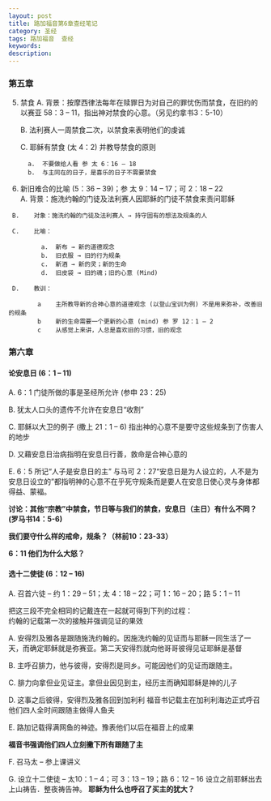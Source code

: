 ```yaml
---
layout: post
title: 路加福音第6章查经笔记
category: 圣经
tags: 路加福音  查经
keywords: 
description:  
---   
```


### 第五章
  5.  禁食
      A.    背景：按摩西律法每年在赎罪日为对自己的罪忧伤而禁食，在旧约的以赛亚 58：3 – 11，指出神对禁食的心意。（另见约拿书3：5-10）    

      B.    法利赛人一周禁食二次，以禁食来表明他们的虔诚   
      
      C.    耶稣有禁食  (太 4：2) 并教导禁食的原则    
      
            a.  不要做给人看 参 太 6：16 – 18
            b.  与主同在的日子，是喜乐的日子不需要禁食   
            
  6.  新旧难合的比喻  (5：36 – 39)；参 太 9：14 – 17；可 2：18 – 22  
     A.    背景：施洗约翰的门徒及法利赛人因耶稣的门徒不禁食来责问耶稣   

     B.    对象：施洗约翰的门徒及法利赛人 → 持守固有的想法及规条的人   
  
     C.    比喻：      
     
             a.  新布 → 新的道德观念    
             b.  旧衣服 → 旧的行为规条   
             c.  新酒 → 新的灵；新的生命
             d.  旧皮袋 → 旧的魂；旧的心意 (Mind)      
             
     D.    教训：      
     
            a    主所教导新的合神心意的道德观念 (以登山宝训为例) 不是用来弥补，改善旧的规条    
            b    新的生命需要一个更新的心意 (mind) 参 罗 12：1 – 2   
            c    从感觉上来讲，人总是喜欢旧的习惯，旧的观念

### 第六章
#### 论安息日 (6：1 – 11)   
   A.   6：1 门徒所做的事是圣经所允许 (参申 23：25)   
   
   B.   犹太人口头的遗传不允许在安息日“收割”    
   
   C.    耶稣以大卫的例子 (撒上 21：1 – 6) 指出神的心意不是要守这些规条到了伤害人的地步     
   
   D.    又藉安息日治病指明在安息日行善，救命是合神心意的   
   
   E.    6：5 所记“人子是安息日的主” 与马可 2：27“安息日是为人设立的，人不是为安息日设立的”都指明神的心意不在乎死守规条而是要人在安息日使心灵与身体都得益、蒙褔。

**讨论：其他“宗教”中禁食，节日等与我们的禁食，安息日（主日）有什么不同？(罗马书14：5-6)**   

**我们要守什么样的戒命，规条？（林前10：23-33）**   

**6：11 他们为什么大怒？**



#### 选十二使徒 (6：12 – 16)   
A.    召首六徒 – 约 1：29 – 51；太 4：18 – 22；可 1：16 – 20；路 5：1 – 11    

把这三段不完全相同的记戴连在一起就可得到下列的过程：   
约翰的记载第一次的接触并强调见证的果效       

A.       安得烈及雅各是跟随施洗约翰的。因施洗约翰的见证而与耶稣一同生活了一天，而确定耶稣就是弥赛亚。第二天安得烈就向他哥哥彼得见证耶稣是基督         

B.    主呼召腓力，他与彼得，安得烈是同乡。可能因他们的见证而跟随主。    

C.    腓力向拿但业见证主。拿但业因见到主，经历主而确知耶稣是神的儿子     

D.    这事之后彼得，安得烈及雅各回到加利利
福音书记载主在加利利海边正式呼召他们四人全时间跟随主做得人鱼夫     

E.    路加记载得满网鱼的神迹。豫表他们以后在福音上的成果     
  
<strong>福音书强调他们四人立刻撇下所有跟随了主</strong>     

F.	召马太 – 参上课讲义    

G.	设立十二使徒 – 太10：1 – 4；可 3：13 – 19；路 6：12 – 16
设立之前耶稣出去上山祷告．整夜祷告神。
<strong>耶稣为什么也呼召了买主的犹大？</strong>
